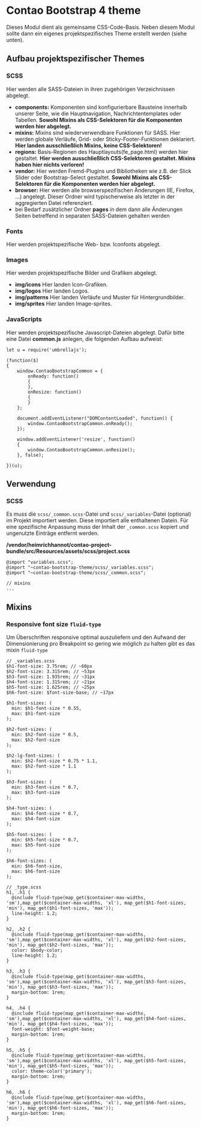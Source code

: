 # Contao Bootstrap 4 theme

Dieses Modul dient als gemeinsame CSS-Code-Basis. Neben diesem Modul sollte dann ein eigenes projektspezifisches Theme erstellt werden (siehe unten).

## Aufbau projektspezifischer Themes

### SCSS

Hier werden alle SASS-Dateien in ihren zugehörigen Verzeichnissen abgelegt.

- **components:** Komponenten sind konfigurierbare Bausteine innerhalb unserer Seite, wie die Hauptnavigation, Nachrichtentemplates oder Tabellen. **Sowohl Mixins als CSS-Selektoren für die Komponenten werden hier abgelegt.**
- **mixins:** Mixins sind wiederverwendbare Funktionen für SASS. Hier werden globale Verläufe, Grid- oder Sticky-Footer-Funktionen deklariert. **Hier landen ausschließlich Mixins, keine CSS-Selektoren!**
- **regions:** Basis-Regionen des Hauptlayouts(fe_page.html) werden hier gestaltet. **Hier werden ausschließlich CSS-Selektoren gestaltet. Mixins haben hier nichts verloren!**
- **vendor:** Hier werden Fremd-Plugins und Bibliotheken wie z.B. der Slick Slider oder Bootstrap-Select gestaltet. **Sowohl Mixins als CSS-Selektoren für die Komponenten werden hier abgelegt.**
- **browser:** Hier werden alle browserspezifischen Änderungen (IE, Firefox, ...) angelegt. Dieser Ordner wird typischerweise als letzter in der aggregierten Datei referenziert.
- bei Bedarf zusätzlicher Ordner **pages** in dem dann alle Änderungen Seiten betreffend in separaten SASS-Dateien gehalten werden

### Fonts

Hier werden projektspezifische Web- bzw. Iconfonts abgelegt.

### Images

Hier werden projektspezifische Bilder und Grafiken abgelegt.

- **img/icons** Hier landen Icon-Grafiken.
- **img/logos** Hier landen Logos.
- **img/patterns** Hier landen Verläufe und Muster für Hintergrundbilder.
- **img/sprites** Hier landen Image-sprites.

### JavaScripts

Hier werden projektspezifische Javascript-Dateien abgelegt. Dafür bitte eine Datei **common.js** anlegen, die folgenden Aufbau aufweist:

```
let u = require('umbrellajs');

(function($)
{
    window.ContaoBootstrapCommon = {
        onReady: function()
        {
        },
        onResize: function()
        {
        }
    };

    document.addEventListener("DOMContentLoaded", function() {
        window.ContaoBootstrapCommon.onReady();
    });

    window.addEventListener('resize', function()
    {
        window.ContaoBootstrapCommon.onResize();
    }, false);

})(u);
```

## Verwendung

### SCSS

Es muss die `scss/_common.scss`-Datei und `scss/_variables`-Datei (optional) im Projekt importiert werden. Diese importiert alle enthaltenen Datein. Für eine spezifische Anpassung muss der Inhalt der `_common.scss` kopiert und ungenutzte Einträge entfernt werden. 

**/vendor/heimrichhannot/contao-project-bundle/src/Resources/assets/scss/project.scss**
```
@import "variables.scss";
@import "~contao-bootstrap-theme/scss/_variables.scss";
@import "~contao-bootstrap-theme/scss/_common.scss";

// mixins
...
```


## Mixins

### Responsive font size `fluid-type`

Um Überschriften responsive optimal auszuliefern und den Aufwand der Dimensionierung pro Breakpoint so gering wie möglich zu halten gibt es das mixin `fluid-type`

```
// _variables.scss
$h1-font-size: 3.75rem; // ~60px
$h2-font-size: 3.315rem; // ~53px
$h3-font-size: 1.935rem; // ~31px
$h4-font-size: 1.315rem; // ~21px
$h5-font-size: 1.625rem; // ~25px
$h6-font-size: $font-size-base; // ~17px

$h1-font-sizes: (
  min: $h1-font-size * 0.55,
  max: $h1-font-size
);

$h2-font-sizes: (
  min: $h2-font-size * 0.5,
  max: $h2-font-size
);

$h2-lg-font-sizes: (
  min: $h2-font-size * 0.75 * 1.1,
  max: $h2-font-size * 1.1
);

$h3-font-sizes: (
  min: $h3-font-size * 0.7,
  max: $h3-font-size
);

$h4-font-sizes: (
  min: $h4-font-size * 0.7,
  max: $h4-font-size
);

$h5-font-sizes: (
  min: $h5-font-size * 0.7,
  max: $h5-font-size
);

$h6-font-sizes: (
  min: $h6-font-size,
  max: $h6-font-size
);
```

```
// _type.scss
h1, .h1 {
  @include fluid-type(map_get($container-max-widths, 'sm'),map_get($container-max-widths, 'xl'), map_get($h1-font-sizes, 'min'), map_get($h1-font-sizes, 'max'));
  line-height: 1.2;
}

h2, .h2 {
  @include fluid-type(map_get($container-max-widths, 'sm'),map_get($container-max-widths, 'xl'), map_get($h2-font-sizes, 'min'), map_get($h2-font-sizes, 'max'));
  color: $body-color;
  line-height: 1.2;
}

h3, .h3 {
  @include fluid-type(map_get($container-max-widths, 'sm'),map_get($container-max-widths, 'xl'), map_get($h3-font-sizes, 'min'), map_get($h3-font-sizes, 'max'));
  margin-bottom: 1rem;
}

h4, .h4 {
  @include fluid-type(map_get($container-max-widths, 'sm'),map_get($container-max-widths, 'xl'), map_get($h4-font-sizes, 'min'), map_get($h4-font-sizes, 'max'));
  font-weight: $font-weight-base;
  margin-bottom: 1rem;
}

h5, .h5 {
  @include fluid-type(map_get($container-max-widths, 'sm'),map_get($container-max-widths, 'xl'), map_get($h5-font-sizes, 'min'), map_get($h5-font-sizes, 'max'));
  color: theme-color('primary');
  margin-bottom: 1rem;
}

h6, .h6 {
  @include fluid-type(map_get($container-max-widths, 'sm'),map_get($container-max-widths, 'xl'), map_get($h6-font-sizes, 'min'), map_get($h6-font-sizes, 'max'));
  margin-bottom: 1rem;
}
```

